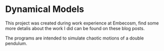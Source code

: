 # Dynamical Models
This project was created during work experience at Embecosm, find some more detalis about the work I did can be found on these blog posts.



The programs are intended to simulate chaotic motions of a double pendulum.
